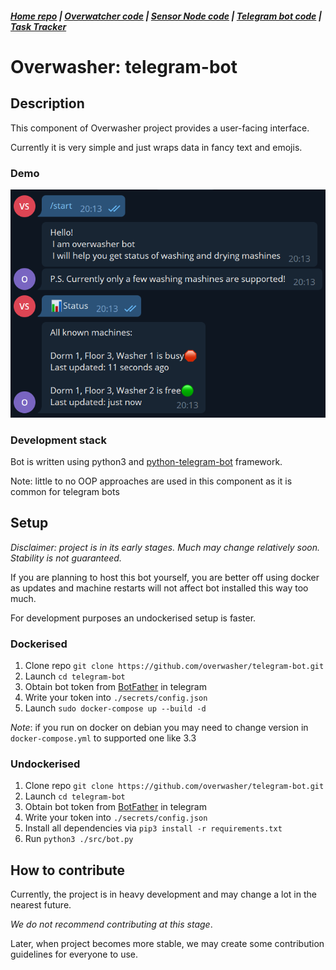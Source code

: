 ##### [Home repo](https://github.com/overwasher/home/) | [Overwatcher code](https://github.com/overwasher/overwatcher) | [Sensor Node code](https://github.com/overwasher/esp-firmware) | [Telegram bot code](https://github.com/overwasher/telegram-bot) | [Task Tracker](https://taiga.dcnick3.me/project/overwasher/)

# Overwasher: telegram-bot

## Description

This component of Overwasher project provides a user-facing interface.

Currently it is very simple and just wraps data in fancy text and emojis.


### Demo

![Demo dialog](https://github.com/overwasher/telegram-bot/blob/main/Demo.png)

### Development stack

Bot is written using python3 and [python-telegram-bot](https://github.com/python-telegram-bot/python-telegram-bot) framework. 

Note: little to no OOP approaches are used in this component as it is common for telegram bots

## Setup

*Disclaimer: project is in its early stages. Much may change relatively soon. Stability is not guaranteed.*

If you are planning to host this bot yourself, you are better off using docker as updates and machine restarts will not affect bot installed this way too much.

For development purposes an undockerised setup is faster.

### Dockerised
1. Clone repo `git clone https://github.com/overwasher/telegram-bot.git`
2. Launch `cd telegram-bot` 
3. Obtain bot token from [BotFather](https://core.telegram.org/bots#6-botfather) in telegram
4. Write your token into `./secrets/config.json`
5. Launch `sudo docker-compose up --build -d`

*Note*: if you run on docker on debian you may need to change version in `docker-compose.yml` to supported one like 3.3

### Undockerised
1. Clone repo `git clone https://github.com/overwasher/telegram-bot.git`
2. Launch `cd telegram-bot` 
3. Obtain bot token from [BotFather](https://core.telegram.org/bots#6-botfather) in telegram
4. Write your token into `./secrets/config.json`
5. Install all dependencies via `pip3 install -r requirements.txt`
6. Run `python3 ./src/bot.py`

## How to contribute

Currently, the project is in heavy development and may change a lot in the nearest future. 

*We do not recommend contributing at this stage*. 

Later, when project becomes more stable, we may create some contribution guidelines for everyone to use. 

